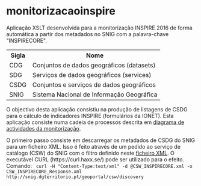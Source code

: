 # monitorizacaoinspire
Aplicação XSLT desenvolvida para a monitorização INSPIRE 2016 de forma automática a partir dos metadados no SNIG com a palavra-chave "INSPIRECORE".
<p>
<table>
  <tr>
    <th>Sigla</th>
    <th>Nome</th>
  </tr>
  <tr>
    <td>CDG</td>
    <td>Conjuntos de dados geográficos (datasets)</td>
  </tr>
  <tr>
    <td>SDG</td>
    <td>Serviços de dados geográficos (services)</td>
  </tr>
   <tr>
    <td>CSDG</td>
    <td>Conjuntos e serviços de dados geográficos</td>
  </tr>
   <tr>
    <td>SNIG</td>
    <td>Sistema Nacional de Informação Geográfica</td>
  </tr>
</table>
</p>
<p>
O objectivo desta aplicação consistiu na produção de listagens de CSDG para o cálculo de indicadores INSPIRE (formulários da IONET). Esta aplicação consiste numa cadeia de processos descrita em <a href="monitorizacao Activity Diagram.svg">diagrama de actividades da monitorização</a>.
</p><p>
O primeiro passo consiste em descarregar os metadados de CSDG do SNIG para um ficheiro XML. Isso é feito através de um pedido ao serviço de catálogo (CSW) do SNIG com o filtro definido neste <a href="CSW_INSPIRECORE.xml">ficheiro XML</a>. O executável CURL (https://curl.haxx.se/) pode ser utilizado para o efeito. Comando:
<code> curl -H "Content-Type:text/xml" -d @CSW_INSPIRECORE.xml -o CSW_INSPIRECORE_Response.xml http://snig.dgterritorio.pt/geoportal/csw/discovery</code>
</p>
